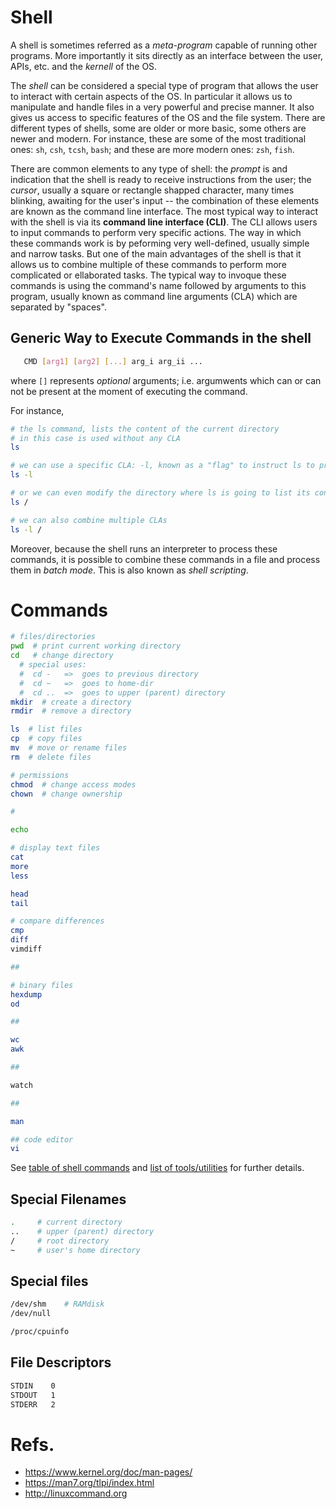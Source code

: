 # Shell
A shell is sometimes referred as a *meta-program* capable of running
other programs.
More importantly it sits directly as an interface between the user, APIs,
etc. and the *kernell* of the OS.

The *shell* can be considered a special  type of program that allows the user to interact with certain aspects of the OS.
In particular it allows us to manipulate and handle files in a very powerful and precise manner.
It also gives us access to specific features of the OS and the file system.
There are different types of shells, some are older or more basic, some others are newer and modern.
For instance, these are some of the most traditional ones: `sh`, `csh`, `tcsh`, `bash`;
and  these are more modern ones: `zsh`, `fish`.

There are common elements to any type of shell:
    the *prompt* is and indication that the shell is ready to receive instructions from the user;
    the *cursor*, usually a square or rectangle shapped character, many times blinking, awaiting for the user's input
-- the combination of these elements are known as the command line interface.
The most typical way to interact with the shell is via its **command line interface (CLI)**.
The CLI allows users to input commands to perform very specific actions.
The way in which these commands work is by peforming very well-defined, usually
simple and narrow tasks.
But one of the main advantages of the shell is that it allows us to combine
multiple of these commands to perform more complicated or ellaborated tasks.
The typical way to invoque these commands is using the command's name followed
by arguments to this program, usually known as command line arguments (CLA)
which are separated by "spaces".

## Generic Way to Execute Commands in the shell
```sh
   CMD [arg1] [arg2] [...] arg_i arg_ii ...
```
where `[]` represents *optional* arguments; i.e. argumwents which can or can not be present at the moment of executing the command.

For instance,
```sh
# the ls command, lists the content of the current directory
# in this case is used without any CLA
ls

# we can use a specific CLA: -l, known as a "flag" to instruct ls to provide more details
ls -l

# or we can even modify the directory where ls is going to list its content, in this case in the "root" directory of the system
ls /

# we can also combine multiple CLAs
ls -l /
```

Moreover, because the shell runs an interpreter to process these commands, it is possible to combine these commands in a file and process them in *batch mode*.
This is also known as *shell scripting*.


# Commands

```sh
# files/directories
pwd  # print current working directory
cd   # change directory
  # special uses:
  #  cd -   =>  goes to previous directory
  #  cd ~   =>  goes to home-dir
  #  cd ..  =>  goes to upper (parent) directory
mkdir  # create a directory
rmdir  # remove a directory

ls  # list files
cp  # copy files
mv  # move or rename files
rm  # delete files

# permissions
chmod  # change access modes
chown  # change ownership

#

echo

# display text files
cat
more
less

head
tail

# compare differences
cmp
diff
vimdiff

##

# binary files
hexdump
od

##

wc
awk

##

watch

##

man

## code editor
vi
```

See [table of shell commands](shell_commands_table.md) and [list of tools/utilities](tools.md) for further details.


## Special Filenames
```sh
.     # current directory
..    # upper (parent) directory
/     # root directory
~     # user's home directory
```

## Special files
```sh
/dev/shm    # RAMdisk
/dev/null

/proc/cpuinfo
```

## File Descriptors
```sh
STDIN    0
STDOUT   1
STDERR   2
```

# Refs.
   * https://www.kernel.org/doc/man-pages/
   * https://man7.org/tlpi/index.html
   * http://linuxcommand.org
